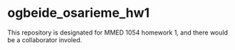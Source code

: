 # ogbeide_osarieme_hw1
This repository is designated for MMED 1054 homework 1, and there would be a collaborator involed. 
